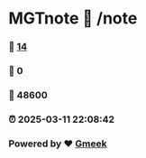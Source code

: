 # MGTnote :link: /note 
### :page_facing_up: [14](/note/tag.html) 
### :speech_balloon: 0 
### :hibiscus: 48600 
### :alarm_clock: 2025-03-11 22:08:42 
### Powered by :heart: [Gmeek](https://github.com/Meekdai/Gmeek)
